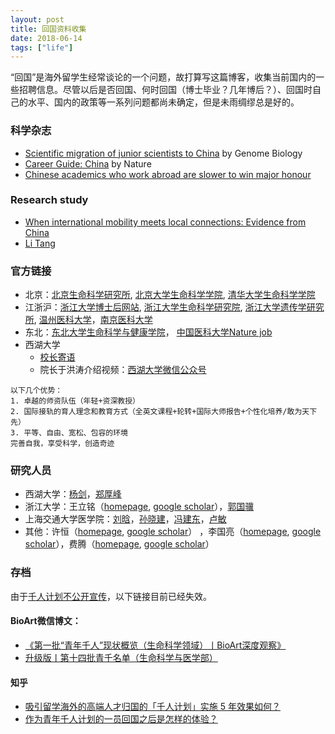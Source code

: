 ```yaml
---
layout: post
title: 回国资料收集
date: 2018-06-14
tags: ["life"]
---
```


“回国”是海外留学生经常谈论的一个问题，故打算写这篇博客，收集当前国内的一些招聘信息。尽管以后是否回国、何时回国（博士毕业？几年博后？）、回国时自己的水平、国内的政策等一系列问题都尚未确定，但是未雨绸缪总是好的。


### 科学杂志

- [Scientific migration of junior scientists to China](https://genomebiology.biomedcentral.com/articles/10.1186/gb4180) by Genome Biology
- [Career Guide: China](https://www.nature.com/collections/bxzlnkkfnf) by Nature
- [Chinese academics who work abroad are slower to win major honour](https://www.nature.com/articles/d41586-019-03772-1)

### Research study

- [When international mobility meets local connections: Evidence from China](https://academic.oup.com/spp/article-abstract/46/4/518/5364332?redirectedFrom=fulltext)
- [Li Tang](https://orcid.org/0000-0003-4971-6192)

### 官方链接

- 北京：[北京生命科学研究所](http://www.nibs.ac.cn/), [北京大学生命科学学院](http://www.bio.pku.edu.cn/), [清华大学生命科学学院](https://life.tsinghua.edu.cn/)
- 江浙沪：[浙江大学博士后网站](https://hr.zju.edu.cn/postdoctor/), [浙江大学生命科学研究院](http://lsi.zju.edu.cn/25132/list.htm), [浙江大学遗传学研究所](http://www.ig.zju.edu.cn/), [温州医科大学](http://rsc.wmu.edu.cn/)，[南京医科大学](http://rsc.njmu.edu.cn/2019/0402/c10978a145785/page.htm)
- 东北：[东北大学生命科学与健康学院](http://www.clhs.neu.edu.cn/)， [中国医科大学Nature job](https://www.nature.com/naturecareers/job/china-medical-university-seeking-talents-home-and-abroad-china-medical-university-cmu-723578)
- 西湖大学
	- [校长寄语](https://www.westlake.edu.cn/zjxh/xzjy.htm)
	- 院长于洪涛介绍视频：[西湖大学微信公众号](https://mp.weixin.qq.com/s/j0_UqbYlO0ldI6TEv1fo2g)

```
以下几个优势：
1. 卓越的师资队伍（年轻+资深教授）
2. 国际接轨的育人理念和教育方式（全英文课程+轮转+国际大师报告+个性化培养/敢为天下先）
3. 平等、自由、宽松、包容的环境
完善自我，享受科学，创造奇迹
```

### 研究人员

- 西湖大学：[杨剑](https://www.westlake.edu.cn/info/1085/4903.htm)，[郑厚峰](https://www.westlake.edu.cn/info/1085/3834.htm)
- 浙江大学：王立铭（[homepage](http://lsi.zju.edu.cn/25674/list.htm), [google scholar](https://scholar.google.com/citations?user=er1LWUoAAAAJ&hl=en)），[郭国骥](http://person.zju.edu.cn/ggj)
- 上海交通大学医学院：[刘晗](http://www.sih.org.cn/people.asp?id=9)，[孙晓建](http://www.sih.org.cn/people.asp?id=13)，[冯建东](http://person.zju.edu.cn/feng)，[卢敏](http://www.sih.org.cn/people.asp?id=5)
- 其他：许恒（[homepage](http://www.xuhenglab.cn/), [google scholar](https://scholar.google.com/citations?hl=en&user=W__QlMEAAAAJ&view_op=list_works&sortby=pubdate)）
，李国亮（[homepage](http://guolianglab.org/index.php), [google scholar](https://scholar.google.com/citations?user=s9n7-fQAAAAJ&hl=en)），费腾（[homepage](http://faculty.neu.edu.cn/feiteng/index.html), [google scholar](https://scholar.google.com/citations?user=K4Q0r-cAAAAJ&hl=en)）

### 存档

由于[千人计划不公开宣传](https://www.nature.com/articles/d41586-018-07167-6)，以下链接目前已经失效。

#### BioArt微信博文：

- [《第一批“青年千人”现状概览（生命科学领域）丨BioArt深度观察》](http://www.sohu.com/a/134854744_650136)
- [升级版丨第十四批青千名单（生命科学与医学部）](http://www.sohu.com/a/208635234_650136)

#### 知乎

- [吸引留学海外的高端人才归国的「千人计划」实施 5 年效果如何？](https://www.zhihu.com/question/21406046)
- [作为青年千人计划的一员回国之后是怎样的体验？](https://www.zhihu.com/question/28551234)